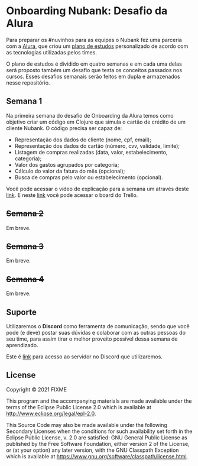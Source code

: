 # Onboarding Nubank: Desafio da Alura

Para preparar os #nuvinhos para as equipes o Nubank fez uma parceria com a [Alura](https://cursos.alura.com.br/), que criou um [plano de estudos](https://cursos.alura.com.br/learning-guide/company) personalizado de acordo com as tecnologias utilizadas pelos times.

O plano de estudos é dividido em quatro semanas e em cada uma delas será proposto também um desafio que testa os conceitos passados nos cursos. Esses desafios semanais serão feitos em dupla e armazenados nesse repositório.

## Semana 1

Na primeira semana do desafio de Onboarding da Alura temos como objetivo criar um código em Clojure que simula o cartão de crédito de um cliente Nubank. O código precisa ser capaz de:

* Representação dos dados do cliente (nome, cpf, email);
* Representação dos dados do cartão (número, cvv, validade, limite);
* Listagem de compras realizadas (data, valor, estabelecimento, categoria);
* Valor dos gastos agrupados por categoria;
* Cálculo do valor da fatura do mês (opcional);
* Busca de compras pelo valor ou estabelecimento (opcional).

Você pode acessar o vídeo de explicação para a semana um através deste [link](https://www.alura.com.br/levelup/nubank-cdk/semana-01-clojure).
E neste [link](https://trello.com/b/SPvpShJi/desafio-semana-1) você pode acessar o board do Trello.

## ~~Semana 2~~
Em breve.
## ~~Semana 3~~
Em breve.
## ~~Semana 4~~
Em breve.

## Suporte

Utilizaremos o **Discord** como ferramenta de comunicação, sendo que você pode (e deve) postar suas dúvidas e colaborar com as outras pessoas do seu time, para assim tirar o melhor proveito possível dessa semana de aprendizado.

Este é [link](https://discord.gg/Y4Sxa7aV) para acesso ao servidor no Discord que utilizaremos.

## License

Copyright © 2021 FIXME

This program and the accompanying materials are made available under the
terms of the Eclipse Public License 2.0 which is available at
http://www.eclipse.org/legal/epl-2.0.

This Source Code may also be made available under the following Secondary
Licenses when the conditions for such availability set forth in the Eclipse
Public License, v. 2.0 are satisfied: GNU General Public License as published by
the Free Software Foundation, either version 2 of the License, or (at your
option) any later version, with the GNU Classpath Exception which is available
at https://www.gnu.org/software/classpath/license.html.
